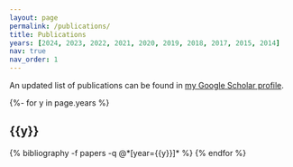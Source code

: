```yaml
---
layout: page
permalink: /publications/
title: Publications
years: [2024, 2023, 2022, 2021, 2020, 2019, 2018, 2017, 2015, 2014]
nav: true
nav_order: 1
---
```

 An updated list of publications can be found in [my Google Scholar profile](https://scholar.google.com/citations?user=TqP9GTsAAAAJ&hl=en).

<!-- _pages/publications.md -->

<div class="publications">

{%- for y in page.years %}

<h2 class="year">{{y}}</h2>
  {% bibliography -f papers -q @*[year={{y}}]* %}
{% endfor %}

</div>
